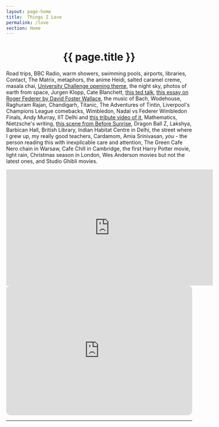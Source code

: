 ```yaml
---
layout: page-home
title:  Things I Love
permalink: /love
section: Home
---
```


<CENTER><h1 class="emphnext">{{ page.title }}</h1></CENTER>




Road trips, BBC Radio, warm showers, swimming pools, airports, libraries,   Contact, The Matrix, metaphors, the anime Heidi, salted caramel creme, masala chai, [University Challenge opening theme](https://www.youtube.com/watch?v=jrbpLRNDjOs&list=PLdIS7dENF-nXEe19T8RwR9FF-b-r1Lp6i&index=28), 
 the night sky, photos of earth from space, Jurgen Klopp, Cate Blanchett, [this ted talk](https://www.youtube.com/watch?v=dE1DuBesGYM), [this essay on Roger Federer by David Foster Wallace](https://www.nytimes.com/2006/08/20/sports/playmagazine/20federer.html?pagewanted=all), the music of Bach, Wodehouse, Raghuram Rajan, Chandigarh, Titanic, The Adventures of Tintin, Liverpool's Champions League comebacks, Wimbledon, Nadal vs Federer  Wimbledon Finals, Andy Murray,  IIT Delhi and [this tribute video of it](https://www.youtube.com/watch?v=pdcy4fbLwuc&list=PLdIS7dENF-nWYmcIjtKQjCvqthfjse1iw&index=4), Mathematics, Nietzsche's writing, [this scene from Before Sunrise](https://twitter.com/piyushahuja_in/status/1648127284757364739), Dragon Ball Z, Lakshya, Barbican Hall, British Library, Indian Habitat Centre in Delhi,  the street where I grew up, my really good teachers,  Cardamom, Amia Srinivasan, *you* - the person reading this with inexplicable care and attention, The Green Cafe Nero chain in Warsaw, Cafe Chill in Cambridge, the first Harry Potter movie, light rain, Christmas season in London, Wes Anderson movies but not the latest ones, and Studio Ghibli movies.


<iframe width="560" height="315" src="https://www.youtube.com/embed/S7Jw3IDwzro" title="YouTube video player" frameborder="0" allow="accelerometer; autoplay; clipboard-write; encrypted-media; gyroscope; picture-in-picture; web-share" allowfullscreen></iframe>

<iframe style="border-radius:12px" src="https://open.spotify.com/embed/playlist/4j7hpnvq5w8PMpnK0f2MJt?utm_source=generator" width="100%" height="352" frameBorder="0" allowfullscreen="" allow="autoplay; clipboard-write; encrypted-media; fullscreen; picture-in-picture" loading="lazy"></iframe>


---


